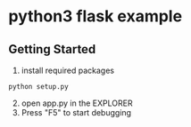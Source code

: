 # python3 flask example

## Getting Started
1. install required packages
```
python setup.py
```
2. open app.py in the EXPLORER
3. Press "F5" to start debugging
